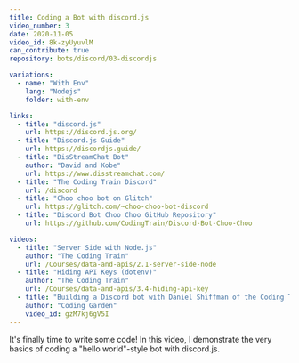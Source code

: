 ```yaml
---
title: Coding a Bot with discord.js
video_number: 3
date: 2020-11-05
video_id: 8k-zyUyuvlM
can_contribute: true
repository: bots/discord/03-discordjs

variations:
  - name: "With Env"
    lang: "Nodejs"
    folder: with-env

links:
  - title: "discord.js"
    url: https://discord.js.org/
  - title: "Discord.js Guide"
    url: https://discordjs.guide/
  - title: "DisStreamChat Bot"
    author: "David and Kobe"
    url: https://www.disstreamchat.com/
  - title: "The Coding Train Discord"
    url: /discord
  - title: "Choo choo bot on Glitch"
    url: https://glitch.com/~choo-choo-bot-discord
  - title: "Discord Bot Choo Choo GitHub Repository"
    url: https://github.com/CodingTrain/Discord-Bot-Choo-Choo

videos:
  - title: "Server Side with Node.js"
    author: "The Coding Train"
    url: /Courses/data-and-apis/2.1-server-side-node
  - title: "Hiding API Keys (dotenv)"
    author: "The Coding Train"
    url: /Courses/data-and-apis/3.4-hiding-api-key
  - title: "Building a Discord bot with Daniel Shiffman of the Coding Train"
    author: "Coding Garden"
    video_id: gzM7kj6gV5I
---
```

It's finally time to write some code! In this video, I demonstrate the very basics of coding a "hello world"-style bot with discord.js.
